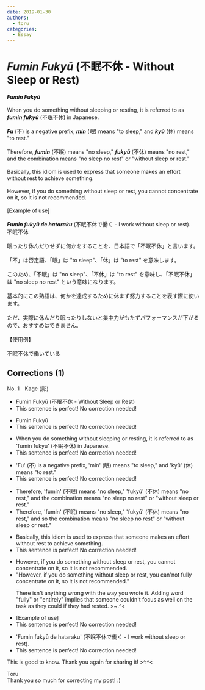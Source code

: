 ```yaml
---
date: 2019-01-30
authors:
  - toru
categories:
  - Essay
---
```


<h1 id="subject_show"><strong><em>Fumin Fukyū</strong></em> (不眠不休 - Without Sleep or Rest)</h1>
<div class="date" hidden>Jan 30, 2019 22:58</div>
<div id="post"><div id="body_show_ori">
<strong><em>Fumin Fukyū</strong></em><br/><br/>When you do something without sleeping or resting, it is referred to as <strong><em>fumin fukyū</em></strong> (不眠不休) in Japanese.<br/><br/><strong><em>Fu</em></strong> (不) is a negative prefix, <strong><em>min</em></strong> (眠) means "to sleep," and <strong><em>kyū</em></strong> (休) means "to rest."<br/><br/>Therefore, <strong><em>fumin</em></strong> (不眠) means "no sleep," <strong><em>fukyū</em></strong> (不休) means "no rest," and the combination means "no sleep no rest" or "without sleep or rest."<br/><br/>Basically, this idiom is used to express that someone makes an effort without rest to achieve something.<br/><br/>However, if you do something without sleep or rest, you cannot concentrate on it, so it is not recommended.<br/><br/>[Example of use]<br/><br/><strong><em>Fumin fukyū de hataraku</em></strong> (不眠不休で働く - I work without sleep or rest).
</div></div>

<!-- more -->

<div id="post_ja"><div id="body_show_mo">
不眠不休<br/><br/>眠ったり休んだりせずに何かをすることを、日本語で「不眠不休」と言います。<br/><br/>「不」は否定語、「眠」は "to sleep"、「休」は "to rest" を意味します。<br/><br/>このため、「不眠」は "no sleep"、「不休」は "to rest" を意味し、「不眠不休」は "no sleep no rest" という意味になります。<br/><br/>基本的にこの熟語は、何かを達成するために休まず努力することを表す際に使います。<br/><br/>ただ、実際に休んだり眠ったりしないと集中力がもたずパフォーマンスが下がるので、おすすめはできません。<br/><br/>【使用例】<br/><br/>不眠不休で働いている
</div></div>

## Corrections (1)
<div id="block"><div class="first_name"> No. 1　<span class="just_name">Kage (影)</span></div><div id="block2">
<ul class="correction_field">
<li class="incorrect">Fumin Fukyū (不眠不休 - Without Sleep or Rest)</li>
<li class="corrected perfect">This sentence is perfect! No correction needed!</li>
</ul>
<ul class="correction_field">
<li class="incorrect">Fumin Fukyū</li>
<li class="corrected perfect">This sentence is perfect! No correction needed!</li>
</ul>
<ul class="correction_field">
<li class="incorrect">When you do something without sleeping or resting, it is referred to as 'fumin fukyū' (不眠不休) in Japanese.</li>
<li class="corrected perfect">This sentence is perfect! No correction needed!</li>
</ul>
<ul class="correction_field">
<li class="incorrect">'Fu' (不) is a negative prefix, 'min' (眠) means "to sleep," and 'kyū' (休) means "to rest."</li>
<li class="corrected perfect">This sentence is perfect! No correction needed!</li>
</ul>
<ul class="correction_field">
<li class="incorrect">Therefore, 'fumin' (不眠) means "no sleep," 'fukyū' (不休) means "no rest," and the combination means "no sleep no rest" or "without sleep or rest."</li>
<li class="corrected correct">
Therefore, 'fumin' (不眠) means "no sleep," 'fukyū' (不休) means "no rest," and <span class="f_red">so </span>the combination means "no sleep no rest" or "without sleep or rest."
</li>
</ul>
<ul class="correction_field">
<li class="incorrect">Basically, this idiom is used to express that someone makes an effort without rest to achieve something.</li>
<li class="corrected perfect">This sentence is perfect! No correction needed!</li>
</ul>
<ul class="correction_field">
<li class="incorrect">However, if you do something without sleep or rest, you cannot concentrate on it, so it is not recommended.</li>
<li class="corrected correct">
<span class="f_red">"</span>However, if you do something without sleep or rest, you can<span class="f_red">'</span><span class="f_gray"><span class="sline">no</span></span>t <span class="f_red">fully </span>concentrate on it, so it is not recommended.<span class="f_red">"</span>
<p class="correction_comment">There isn't anything wrong with the way you wrote it. Adding word "fully" or "entirely" implies that someone couldn't focus as well on the task as they could if they had rested. &gt;~.^&lt;</p>
</li>
</ul>
<ul class="correction_field">
<li class="incorrect">[Example of use]</li>
<li class="corrected perfect">This sentence is perfect! No correction needed!</li>
</ul>
<ul class="correction_field">
<li class="incorrect">'Fumin fukyū de hataraku' (不眠不休で働く - I work without sleep or rest).</li>
<li class="corrected perfect">This sentence is perfect! No correction needed!</li>
</ul>
<p class="comment_small">
 This is good to know. Thank you again for sharing it! &gt;^.^&lt;
</p>

</div><div class="name"><span class="just_name">Toru</span><br>
Thank you so much for correcting my post! :)
</div>
</div>
